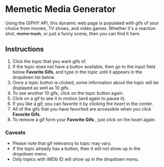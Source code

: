 # Memetic Media Generator

Using the GIPHY API, this dynamic web page is populated with gifs of your choice from movies, TV shows, and video games. Whether it's a reaction shot, ~~meme trash~~, or just a funny scene, then you can find it here.

## Instructions

1. Click the topic that you want gifs of.
2. If the topic does not have a button available, then go to the input field below **Favorite Gifs**, and type in the topic until it appears in the dropdown list below.
3. Once a topic button is clicked, some information about the topic will be displayed as well as 10 gifs.
4. To see another 10 gifs, click on the topic button again.
5. Click on a gif to see it in motion (and again to pause it).
6. If you like a gif, you can favorite it by clicking the *heart* in the center.
7. All of the gifs that you have favorited are accessible when you click **Favorite Gifs**.
8. To remove a gif form your **Favorite Gifs** , just click on the *heart* again.

### Caveats

- Please note that gif relevancy to topic may vary.
- If the topic already has a button, then it will not show up in the dropdown menu.
- Only topics with IMDb ID will show up in the dropdown menu.